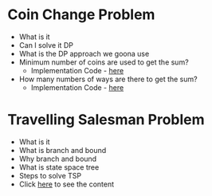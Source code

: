 # Coin Change Problem

- What is it
- Can I solve it DP
- What is the DP approach we goona use
- Minimum number of coins are used to get the sum?
  - Implementation Code - [here](./Day20/CoinChange/MinimumCoinsRequired.java)
- How many numbers of ways are there to get the sum?
  - Implementation Code - [here](./Day20/CoinChange/TotalNumberOfWays.java)
 
# Travelling Salesman Problem

- What is it
- What is branch and bound
- Why branch and bound
- What is state space tree
- Steps to solve TSP
- Click [here](./Day20/Travelling%20Salesman%20Problem.pdf) to see the content 
